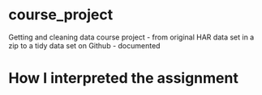 # course_project
Getting and cleaning data course project - from original HAR data set in a zip to a tidy data set on Github - documented

# How I interpreted the assignment

